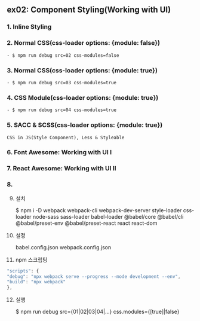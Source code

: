 ## ex02: Component Styling(Working with UI)

### 1. Inline Styling

### 2. Normal CSS(css-loader options: {module: false})

    - $ npm run debug src=02 css-modules=false

### 3. Normal CSS(css-loader options: {module: true})

    - $ npm run debug src=03 css-modules=true

### 4. CSS Module(css-loader options: {module: true})

    - $ npm run debug src=04 css-modules=true

### 5. SACC & SCSS(css-loader options: {module: true})

    CSS in JS(Style Component), Less & Styleable

### 6. Font Awesome: Working with UI I

### 7. React Awesome: Working with UI II

### 8.

9.  설치

    $ npm i -D webpack webpack-cli webpack-dev-server style-loader css-loader node-sass sass-loader babel-loader @babel/core @babel/cli @babel/preset-env @babel/preset-react react react-dom

10. 설정

    babel.config.json
    webpack.config.json

11. npm 스크립팅

```javascript
"scripts": {
"debug": "npx webpack serve --progress --mode development --env",
"build": "npx webpack"
},
```

12. 실행

    $ npm run debug src={01|02|03|04|...} css.modules={[true]|false}
